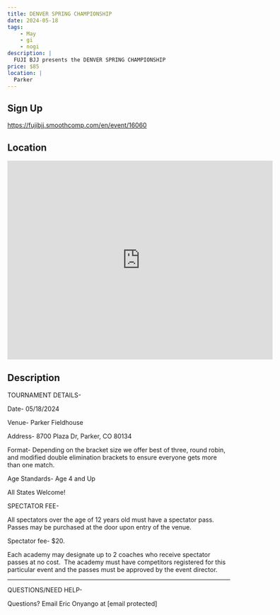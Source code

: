 ```yaml
---
title: DENVER SPRING CHAMPIONSHIP
date: 2024-05-18
tags:
    - May
    - gi 
    - nogi 
description: |
  FUJI BJJ presents the DENVER SPRING CHAMPIONSHIP
price: $85
location: |
  Parker
---
```

## Sign Up
https://fujibjj.smoothcomp.com/en/event/16060

## Location
<iframe src="https://www.google.com/maps/embed?pb=!1m18!1m12!1m3!1d12345.6789!2d-104.7735162!3d39.5255991!2m3!1f0!2f0!3f0!3m2!1i1024!2i768!4f13.1!3m3!1m2!1s0x0%3A0x0!2z39.5255991!5e0!3m2!1sen!2sus!4v1234567890" width="600" height="450" style="border:0;" allowfullscreen="" loading="lazy"></iframe>

## Description
TOURNAMENT DETAILS- 


Date- 05/18/2024


Venue- Parker Fieldhouse


Address- 8700 Plaza Dr, Parker, CO 80134


Format- Depending on the bracket size we offer best of three, round robin, and modified double elimination brackets to ensure everyone gets more than one match.


Age Standards- Age 4 and Up


All States Welcome!


SPECTATOR FEE-


All spectators over the age of 12 years old must have a spectator pass.  Passes may be purchased at the door upon entry of the venue.



Spectator fee- $20.



Each academy may designate up to 2 coaches who receive spectator passes at no cost.  The academy must have competitors registered for this particular event and the passes must be approved by the event director.


_______________________________________________________________________________


QUESTIONS/NEED HELP-


Questions? Email Eric Onyango at [email protected]